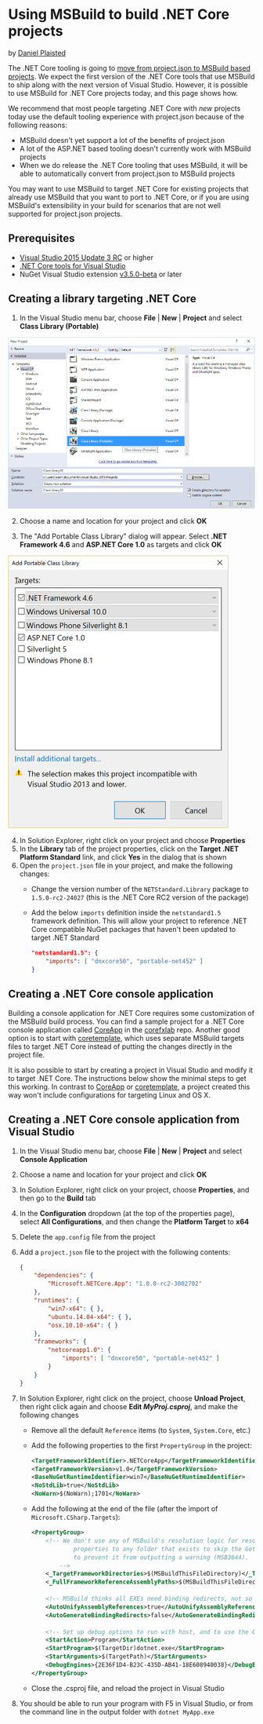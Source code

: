 Using MSBuild to build .NET Core projects
=========================================

by [Daniel Plaisted](https://github.com/dsplaisted)

The .NET Core tooling is going to [move from project.json to MSBuild based projects](https://blogs.msdn.microsoft.com/dotnet/2016/05/23/changes-to-project-json/).
We expect the first version of the .NET Core tools that use MSBuild to ship along with the next version of Visual Studio.  However, it is possible to use MSBuild for .NET Core
projects today, and this page shows how.

We recommend that most people targeting .NET Core with *new* projects today use the default tooling experience with project.json because of the following
reasons:

- MSBuild doesn't yet support a lot of the benefits of project.json
- A lot of the ASP.NET based tooling doesn't currently work with MSBuild projects
- When we do release the .NET Core tooling that uses MSBuild, it will be able to automatically convert from project.json to MSBuild projects 

You may want to use MSBuild to target .NET Core for existing projects that already use MSBuild that you want to port to .NET Core, or if you are using
MSBuild's extensibility in your build for scenarios that are not well supported for project.json projects.

Prerequisites
-------------

- [Visual Studio 2015 Update 3 RC](https://www.visualstudio.com/downloads/visual-studio-prerelease-downloads#sec1) or higher
- [.NET Core tools for Visual Studio](https://www.visualstudio.com/downloads/download-visual-studio-vs)
- NuGet Visual Studio extension [v3.5.0-beta](https://dist.nuget.org/visualstudio-2015-vsix/v3.5.0-beta/NuGet.Tools.vsix) or later

Creating a library targeting .NET Core
--------------------------------------

1. In the Visual Studio menu bar, choose **File** | **New** | **Project** and select **Class Library (Portable)**

  ![New Project](../../../images/new-project-dialog-class-library-portable.png)

2. Choose a name and location for your project and click **OK**

3. The "Add Portable Class Library" dialog will appear.  Select **.NET Framework 4.6** and **ASP.NET Core 1.0** as targets and click **OK**

  ![Portable targets dialog](../../../images/pcl-targets-dialog-net46-aspnetcore10.png)

4. In Solution Explorer, right click on your project and choose **Properties**
5. In the **Library** tab of the project properties, click on the **Target .NET Platform Standard** link, and click **Yes** in the dialog that is shown
6. Open the `project.json` file in your project, and make the following changes:
    - Change the version number of the `NETStandard.Library` package to `1.5.0-rc2-24027` (this is the .NET Core RC2 version of the package)
    - Add the below `imports` definition inside the `netstandard1.5` framework definition.  This will allow your project to reference .NET Core compatible 
NuGet packages that haven't been updated to target .NET Standard

        ```json
        "netstandard1.5": {
            "imports": [ "dnxcore50", "portable-net452" ]
        }
        ```

Creating a .NET Core console application
----------------------------------------
Building a console application for .NET Core requires some customization of the MSBuild build process.  You can find a sample project for a .NET Core console
application called [CoreApp](https://github.com/dotnet/corefxlab/tree/master/samples/NetCoreSample/CoreApp) in the
[corefxlab](https://github.com/dotnet/corefxlab) repo.  Another good option is to start with [coretemplate](https://github.com/mellinoe/coretemplate),
which uses separate MSBuild targets files to target .NET Core instead of putting the changes directly in the project file.  

It is also possible to start by creating a project in Visual Studio and modify it to target .NET Core.  The instructions below show the minimal steps
to get this working.  In contrast to [CoreApp](https://github.com/dotnet/corefxlab/tree/master/samples/NetCoreSample/CoreApp) or
[coretemplate](https://github.com/mellinoe/coretemplate), a project created this way won't include configurations for targeting Linux and OS X.

Creating a .NET Core console application from Visual Studio
-----------------------------------------------------------

1. In the Visual Studio menu bar, choose **File** | **New** | **Project** and select **Console Application**
2. Choose a name and location for your project and click **OK**
3. In Solution Explorer, right click on your project, choose **Properties**, and then go to the **Build** tab
4. In the **Configuration** dropdown (at the top of the properties page), select **All Configurations**, and then change the **Platform Target** to **x64**
5. Delete the `app.config` file from the project
6. Add a `project.json` file to the project with the following contents:

    ```json
    {
        "dependencies": {
            "Microsoft.NETCore.App": "1.0.0-rc2-3002702"
        },
        "runtimes": {
            "win7-x64": { },
            "ubuntu.14.04-x64": { },
            "osx.10.10-x64": { }
        },
        "frameworks": {
            "netcoreapp1.0": {
                "imports": [ "dnxcore50", "portable-net452" ]
            }
        }
    }
    ```

7. In Solution Explorer, right click on the project, choose **Unload Project**, then right click again and choose
**Edit _MyProj.csproj_**, and make the following changes
    - Remove all the default `Reference` items (to `System`, `System.Core`, etc.)
    - Add the following properties to the first `PropertyGroup` in the project:

        ```xml
        <TargetFrameworkIdentifier>.NETCoreApp</TargetFrameworkIdentifier>
        <TargetFrameworkVersion>v1.0</TargetFrameworkVersion>
        <BaseNuGetRuntimeIdentifier>win7</BaseNuGetRuntimeIdentifier>
        <NoStdLib>true</NoStdLib>
        <NoWarn>$(NoWarn);1701</NoWarn>
        ```

    - Add the following at the end of the file (after the import of `Microsoft.CSharp.Targets`):

        ```xml
        <PropertyGroup>
            <!-- We don't use any of MSBuild's resolution logic for resolving the framework, so just set these two
                    properties to any folder that exists to skip the GetReferenceAssemblyPaths task (not target) and
                    to prevent it from outputting a warning (MSB3644).
                -->
            <_TargetFrameworkDirectories>$(MSBuildThisFileDirectory)</_TargetFrameworkDirectories>
            <_FullFrameworkReferenceAssemblyPaths>$(MSBuildThisFileDirectory)</_FullFrameworkReferenceAssemblyPaths>

            <!-- MSBuild thinks all EXEs need binding redirects, not so for CoreCLR! -->
            <AutoUnifyAssemblyReferences>true</AutoUnifyAssemblyReferences>
            <AutoGenerateBindingRedirects>false</AutoGenerateBindingRedirects>

            <!-- Set up debug options to run with host, and to use the CoreCLR debug engine -->
            <StartAction>Program</StartAction>
            <StartProgram>$(TargetDir)dotnet.exe</StartProgram>
            <StartArguments>$(TargetPath)</StartArguments>
            <DebugEngines>{2E36F1D4-B23C-435D-AB41-18E608940038}</DebugEngines>
        </PropertyGroup>
        ```

    - Close the .csproj file, and reload the project in Visual Studio

8. You should be able to run your program with F5 in Visual Studio, or from the command line in the output folder with `dotnet MyApp.exe` 